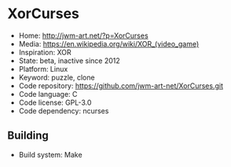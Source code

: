 # XorCurses

- Home: http://jwm-art.net/?p=XorCurses
- Media: https://en.wikipedia.org/wiki/XOR_(video_game)
- Inspiration: XOR
- State: beta, inactive since 2012
- Platform: Linux
- Keyword: puzzle, clone
- Code repository: https://github.com/jwm-art-net/XorCurses.git
- Code language: C
- Code license: GPL-3.0
- Code dependency: ncurses

## Building

- Build system: Make

